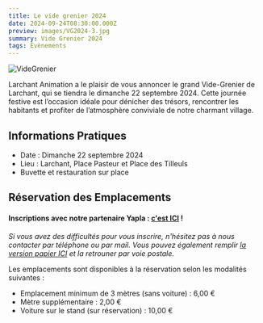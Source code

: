 ```yaml
---
title: Le vide grenier 2024
date: 2024-09-24T08:30:00.000Z
preview: images/VG2024-3.jpg
summary: Vide Grenier 2024
tags: Évènements
---
```


![VideGrenier](/images/VG2024.jpg)

Larchant Animation a le plaisir de vous annoncer le grand Vide-Grenier de Larchant, qui se tiendra le dimanche 22 septembre 2024. Cette journée festive est l’occasion idéale pour dénicher des trésors, rencontrer les habitants et profiter de l’atmosphère conviviale de notre charmant village.


## Informations Pratiques

- Date : Dimanche 22 septembre 2024
- Lieu : Larchant, Place Pasteur et Place des Tilleuls
- Buvette et restauration sur place

## Réservation des Emplacements
#### Inscriptions avec notre partenaire Yapla : [c'est ICI](https://larchant-animation.s2.yapla.com/fr/event-60695) !

_Si vous avez des difficultés pour vous inscrire, n'hésitez pas à nous contacter par téléphone ou par mail. Vous pouvez également remplir [la version papier ICI](../../evenements/vide-grenier/2024_inscription.pdf) et la retrouner par voie postale._ 


Les emplacements sont disponibles à la réservation selon les modalités suivantes :

- Emplacement minimum de 3 mètres (sans voiture) : 6,00 €
- Mètre supplémentaire : 2,00 €
- Voiture sur le stand (sur réservation) : 10,00 €